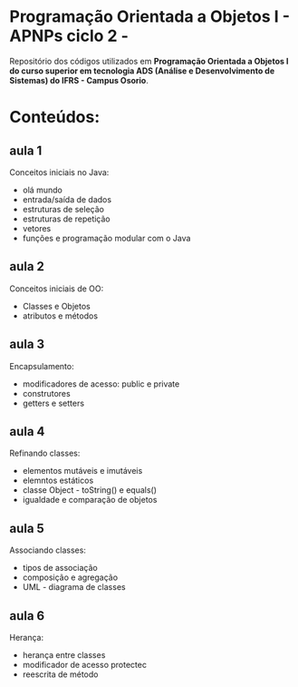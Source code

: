 # Programação Orientada a Objetos I - APNPs ciclo 2 - 
Repositório dos códigos utilizados em **Programação Orientada a Objetos I do curso superior em tecnologia ADS (Análise e Desenvolvimento de Sistemas) do IFRS - Campus Osorio**.
# Conteúdos:
## aula 1
Conceitos iniciais no Java: 
* olá mundo
* entrada/saída de dados
* estruturas de seleção
* estruturas de repetição
* vetores
* funções e programação modular com o Java

## aula 2
Conceitos iniciais de OO: 
* Classes e Objetos
* atributos e métodos

## aula 3
Encapsulamento: 
* modificadores de acesso: public e private
* construtores
* getters e setters

## aula 4
Refinando classes: 
* elementos mutáveis e imutáveis
* elemntos estáticos
* classe Object - toString() e equals()
* igualdade e comparação de objetos

## aula 5
Associando classes: 
* tipos de associação
* composição e agregação
* UML - diagrama de classes

## aula 6
Herança:
* herança entre classes
* modificador de acesso protectec
* reescrita de método

